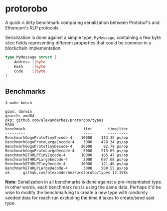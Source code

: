 # protorobo

A quick n dirty benchmark comparing serialization between Protobuf's and
Ethereum's RLP protocols.

Serialization is done against a simple type, `MyMessage`, containing a few byte
slice fields representing different properties that could be common in a
blockchain implementation.

```go
type MyMessage struct {
	Address []byte 
	Hash    []byte 
	Code    []byte
}
```

## Benchmarks

```shell
$ make bench
```

```shell
goos: darwin
goarch: amd64
pkg: github.com/alexanderbez/protorobo/types
PASS
benchmark                          iter       time/iter
---------                          ----       ---------
BenchmarkGogoProtoTinyEncode-4    10000    113.35 μs/op
BenchmarkGogoProtoLargeEncode-4    3000    478.34 μs/op
BenchmarkGogoProtoTinyDecode-4    20000     82.79 μs/op
BenchmarkGogoProtoLargeDecode-4    5000    213.69 μs/op
BenchmarkETHRLPTinyEncode-4       10000    165.47 μs/op
BenchmarkETHRLPLargeEncode-4       2000    697.68 μs/op
BenchmarkETHRLPTinyDecode-4       10000    121.46 μs/op
BenchmarkETHRLPLargeDecode-4       3000    500.55 μs/op
ok      github.com/alexanderbez/protorobo/types 12.158s
```

__Note__: Serialization in all benchmarks is done against a pre-instantiated
type. In other words, each benchmark run is using the same data. Perhaps it'd be
wise to modify the benchmarking to create a new type with randomly seeded data
for reach run excluding the time it takes to create/seed said type.
